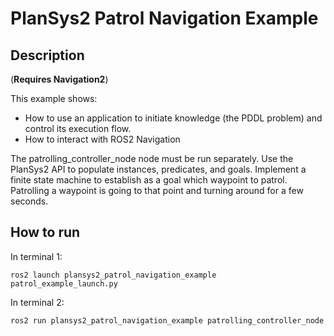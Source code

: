 # PlanSys2 Patrol Navigation Example

## Description

(**Requires Navigation2**)

This example shows:
- How to use an application to initiate knowledge (the PDDL problem) and control its execution flow.
- How to interact with ROS2 Navigation

The patrolling_controller_node node must be run separately. Use the PlanSys2 API to populate instances, predicates, and goals. Implement a finite state machine to establish as a goal which waypoint to patrol. Patrolling a waypoint is going to that point and turning around for a few seconds.

## How to run

In terminal 1:

```
ros2 launch plansys2_patrol_navigation_example patrol_example_launch.py
```

In terminal 2:

```
ros2 run plansys2_patrol_navigation_example patrolling_controller_node
```
